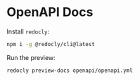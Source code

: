 # OpenAPI Docs

Install `redocly`:

```bash
npm i -g @redocly/cli@latest
```

Run the preview:

```bash
redocly preview-docs openapi/openapi.yml
```

